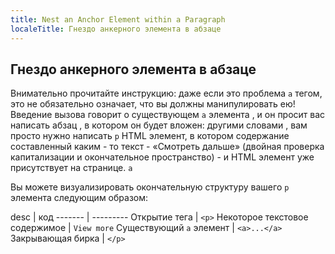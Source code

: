 ```yaml
---
title: Nest an Anchor Element within a Paragraph
localeTitle: Гнездо анкерного элемента в абзаце
---
```

## Гнездо анкерного элемента в абзаце

Внимательно прочитайте инструкцию: даже если это проблема `a` тегом, это не обязательно означает, что вы должны манипулировать ею!  
Введение вызова говорит о существующем `a` элемента , и он просит вас написать абзац , в котором он будет вложен: другими словами , вам просто нужно написать `p` HTML элемент, в котором содержание составленный каким - то текст - «Смотреть дальше» (двойная проверка капитализации и окончательное пространство) - и HTML элемент уже присутствует на странице. `a`

Вы можете визуализировать окончательную структуру вашего `p` элемента следующим образом:

desc | код ------- | --------- Открытие тега | `<p>` Некоторое текстовое содержимое | `View more` Существующий `a` элемент | `<a>...</a>` Закрывающая бирка | `</p>`